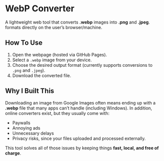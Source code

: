 # WebP Converter

A lightweight web tool that converts **.webp** images into **.png** and **.jpeg**. formats directly on the user’s browser/machine.

## How To Use

1. Open the webpage (hosted via GitHub Pages).
2. Select a `.webp` image from your device.
3. Choose the desired output format (currently supports conversions to `.png` and `.jpeg`).
4. Download the converted file.

## Why I Built This

Downloading an image from Google Images often means ending up with a **.webp** file that many apps can’t handle (including Windows). In addition, online converters exist, but they usually come with:

  * Paywalls
  * Annoying ads
  * Unnecessary delays
  * Privacy risks, since your files uploaded and processed externally.

This tool solves all of those issues by keeping things **fast, local, and free of charge**.
